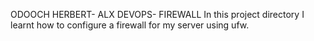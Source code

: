 ODOOCH HERBERT- ALX DEVOPS- FIREWALL
In this project directory I learnt how to configure a firewall for my server using ufw.